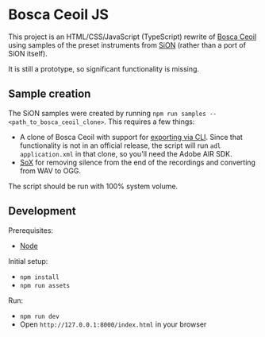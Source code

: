# Bosca Ceoil JS
This project is an HTML/CSS/JavaScript (TypeScript) rewrite of
[Bosca Ceoil](https://github.com/TerryCavanagh/boscaceoil) using samples
of the preset instruments from [SiON](https://github.com/keim/SiON)
(rather than a port of SiON itself).

It is still a prototype, so significant functionality is missing.

## Sample creation
The SiON samples were created by running
`npm run samples -- <path_to_bosca_ceoil_clone>`.
This requires a few things:

* A clone of Bosca Ceoil with support for
  [exporting via CLI](https://github.com/TerryCavanagh/boscaceoil/pull/71).
  Since that functionality is not in an official release, the script will run
  `adl application.xml` in that clone, so you'll need the Adobe AIR SDK.
* [SoX](http://sox.sourceforge.net) for removing silence from the end of the
  recordings and converting from WAV to OGG.

The script should be run with 100% system volume.

## Development
Prerequisites:

* [Node](https://nodejs.org/en)

Initial setup:

* `npm install`
* `npm run assets`

Run:

* `npm run dev`
* Open `http://127.0.0.1:8000/index.html` in your browser
